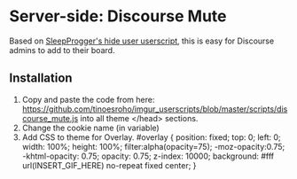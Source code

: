 # Server-side: Discourse Mute

Based on [SleepProgger's hide user userscript](https://github.com/SleepProgger/imgur_userscripts/blob/master/scripts/imgur_hide_user.user.js), this is easy for Discourse admins to add to their board.

## Installation

1. Copy and paste the code from here: https://github.com/tinoesroho/imgur_userscripts/blob/master/scripts/discourse_mute.js into all theme \</head> sections.
2. Change the cookie name (in variable)
3. Add CSS to theme for Overlay.
#overlay {
    position: fixed;
    top: 0;
    left: 0;
    width: 100%;
    height: 100%;
    filter:alpha(opacity=75);
    -moz-opacity:0.75;
    -khtml-opacity: 0.75;
    opacity: 0.75;
    z-index: 10000;
     background: #fff url(INSERT_GIF_HERE) no-repeat fixed center; 
}
